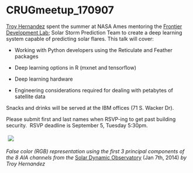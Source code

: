 # CRUGmeetup_170907

[Troy Hernandez](http://www.TroyHernandez.com) spent the summer at NASA Ames mentoring the [Frontier Development Lab](http://frontierdevelopmentlab.org); Solar Storm Prediction Team to create a deep learning system capable of predicting solar flares. This talk will cover:

* Working with Python developers using the Reticulate and Feather packages 

* Deep learning options in R (mxnet and tensorflow)

* Deep learning hardware

* Engineering considerations required for dealing with petabytes of satellite data

Snacks and drinks will be served at the IBM offices (71 S. Wacker Dr).

Please submit first and last names when RSVP-ing to get past building security.&nbsp; RSVP deadline is September 5, Tuesday 5:30pm.

<img src="https://secure.meetupstatic.com/photos/event/e/8/0/600_463983712.jpeg" style="margin : 5px ; max-width : 700px ; max-height : 700px">

_False color (RGB) representation using the first 3 principal components of the 8 AIA channels from the_ [Solar Dynamic Observatory](https://en.wikipedia.org/wiki/Solar_Dynamics_Observatory#Atmospheric_Imaging_Assembly_.28AIA.29) (Jan 7th, 2014) _by Troy Hernandez_
